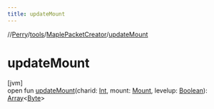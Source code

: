 ```yaml
---
title: updateMount
---
```

//[Perry](../../../index.html)/[tools](../index.html)/[MaplePacketCreator](index.html)/[updateMount](update-mount.html)



# updateMount



[jvm]\
open fun [updateMount](update-mount.html)(charid: [Int](https://kotlinlang.org/api/latest/jvm/stdlib/kotlin/-int/index.html), mount: [Mount](../../client/-mount/index.html), levelup: [Boolean](https://kotlinlang.org/api/latest/jvm/stdlib/kotlin/-boolean/index.html)): [Array](https://kotlinlang.org/api/latest/jvm/stdlib/kotlin/-array/index.html)&lt;[Byte](https://kotlinlang.org/api/latest/jvm/stdlib/kotlin/-byte/index.html)&gt;




